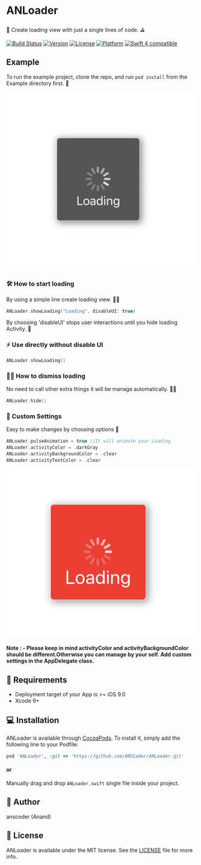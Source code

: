 # ANLoader

👾 Create loading view with just a single lines of code. ⛳️

[![Build Status](https://travis-ci.com/ANSCoder/ANLoader.svg?branch=master)](https://travis-ci.com/ANSCoder/ANLoader)
[![Version](https://img.shields.io/cocoapods/v/ANLoader.svg?style=flat)](http://cocoapods.org/pods/ANLoader)
[![License](https://img.shields.io/cocoapods/l/ANLoader.svg?style=flat)](http://cocoapods.org/pods/ANLoader)
[![Platform](https://img.shields.io/cocoapods/p/ANLoader.svg?style=flat)](http://cocoapods.org/pods/ANLoader)
<a href="https://developer.apple.com/swift"><img src="https://img.shields.io/badge/swift4.2-compatible-orange.svg?style=flat" alt="Swift 4 compatible" /></a>

## Example

To run the example project, clone the repo, and run `pod install` from the Example directory first. 🎉


![](https://raw.githubusercontent.com/ANSCoder/ANLoader/master/Example/ANLoader/Images.xcassets/Sticker%20Pack.stickerpack/Loading.sticker/Loading.gif)


### 🛠 How to start loading

By using a simple line create loading view. ☝🏻

```swift
ANLoader.showLoading("Loading", disableUI: true)
```

By choosing 'disableUI' stops user interactions until you hide loading Activity. 🙌

### ⚡️ Use directly without disable UI

```swift
ANLoader.showLoading()
```

### 🖐🏻 How to dismiss loading

No need to call other extra things it will be manage automatically. 👏🏻

```swift
ANLoader.hide()
```

### 📝 Custom Settings

Easy to make changes by choosing options 🔧

```swift
ANLoader.pulseAnimation = true //It will animate your Loading
ANLoader.activityColor = .darkGray
ANLoader.activityBackgroundColor = .clear
ANLoader.activityTextColor = .clear

```
![](https://github.com/ANSCoder/ANLoader/blob/master/Example/ANLoader/Images.xcassets/loading.imageset/loading.png)

#### Note : - Please keep in mind activityColor and activityBackgroundColor should be different.Otherwise you can manage by your self. Add custom settings in the AppDelegate class.

## 🤔 Requirements

* Deployment target of your App is >= iOS 9.0
* Xcode 9+

## 💻 Installation

ANLoader is available through [CocoaPods](http://cocoapods.org). To install
it, simply add the following line to your Podfile:

```ruby
pod 'ANLoader', :git => 'https://github.com/ANSCoder/ANLoader.git'
```

#### or

Manually drag and drop `ANLoader.swift` single file inside your project.

## 👤 Author

anscoder (Anand)

## 📄 License

ANLoader is available under the MIT license. See the [LICENSE](https://github.com/ANSCoder/ANLoader/blob/master/LICENSE) file for more info.
